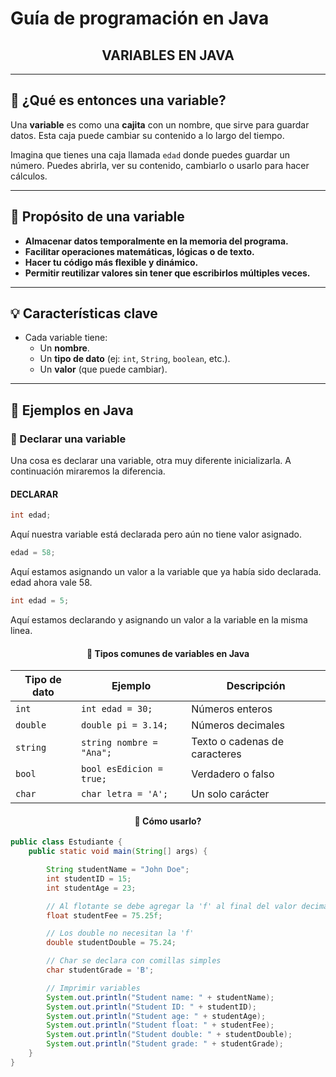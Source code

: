 # Guía de programación en Java

<div style="text-align: center;" >
  <h2><strong>VARIABLES EN JAVA</strong></h2>
</div>

---

## 🧠 ¿Qué es entonces una variable?

Una **variable** es como una **cajita** con un nombre, que sirve para guardar datos. Esta caja puede cambiar su contenido a lo largo del tiempo.

Imagina que tienes una caja llamada `edad` donde puedes guardar un número. Puedes abrirla, ver su contenido, cambiarlo o usarlo para hacer cálculos.

---

## 🎯 Propósito de una variable

- **Almacenar datos temporalmente en la memoria del programa.**
- **Facilitar operaciones matemáticas, lógicas o de texto.**
- **Hacer tu código más flexible y dinámico.**
- **Permitir reutilizar valores sin tener que escribirlos múltiples veces.**

---

## 💡 Características clave

- Cada variable tiene:
  - Un **nombre**.
  - Un **tipo de dato** (ej: `int`, `String`, `boolean`, etc.).
  - Un **valor** (que puede cambiar).

---

## 🧪 Ejemplos en Java

### 🔹 Declarar una variable

Una cosa es declarar una variable, otra muy diferente inicializarla. A continuación miraremos la diferencia.

#### **DECLARAR**

```java
int edad;
```

Aquí nuestra variable está declarada pero aún no tiene valor asignado.

```java
edad = 58;
```

Aquí estamos asignando un valor a la variable que ya había sido declarada. edad ahora vale 58.

```java
int edad = 5;
```
Aquí estamos declarando y asignando un valor a la variable en la misma linea.

<div style="text-align: center;" >
  <h4><strong>🔄 Tipos comunes de variables en Java</strong></h4>
</div>


| Tipo de dato | Ejemplo                 | Descripción              |
|--------------|-------------------------|--------------------------|
| `int`        | `int edad = 30;`        | Números enteros          |
| `double`     | `double pi = 3.14;`     | Números decimales        |
| `string`     | `string nombre = "Ana";`| Texto o cadenas de caracteres |
| `bool`       | `bool esEdicion = true;`| Verdadero o falso        |
| `char`       | `char letra = 'A';`     | Un solo carácter         |


<div style="text-align: center;" >
  <h4><strong>🔄 Cómo usarlo?</strong></h4>
</div>

```java
public class Estudiante {
    public static void main(String[] args) {

        String studentName = "John Doe";
        int studentID = 15;
        int studentAge = 23;

        // Al flotante se debe agregar la 'f' al final del valor decimal
        float studentFee = 75.25f;

        // Los double no necesitan la 'f'
        double studentDouble = 75.24;

        // Char se declara con comillas simples
        char studentGrade = 'B';

        // Imprimir variables
        System.out.println("Student name: " + studentName);
        System.out.println("Student ID: " + studentID);
        System.out.println("Student age: " + studentAge);
        System.out.println("Student float: " + studentFee);
        System.out.println("Student double: " + studentDouble);
        System.out.println("Student grade: " + studentGrade);
    }
}
```